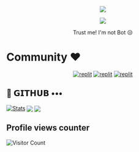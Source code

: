 
<p align="center">
  <a href="https://github.com/Chandansinghbot/readme-typing-svg">
    <img src="https://readme-typing-svg.demolab.com/?lines=God Luffy&font=Fira%20SemiBold&center=true&width=480&height=45&color=fff68f&vCenter=true&pause=1000&size=40" /></a>
</p>

<p align="center">
  <a href="https://github.com/Chandansinghbot/readme-typing-svg">
    <img src="https://readme-typing-svg.demolab.com/?lines=Full-stack%20web%20app%20and%20BOT%20developer;Experienced%20UI%2FUX%20Designer;2%2B%20years%20of%20coding%20experience;Always%20learning%20new%20things;A.I%20DEVELOPER%20&font=Fira%20Code&center=true&width=500&height=45&color=f75c7e&vCenter=true&pause=1000&size=22" /></a>
</p>

<p align="center">
 Trust me! I'm not Bot 😒
</p>

# Community ❤️
</p>
<p align="center">
<a href="https://www.instagram.com/chandansingh_ati/?igshid=YmMyMTA2M2Y="><img alt="replit" src="https://img.shields.io/badge/-Instagram-orange?style=for-the-badge&logo=instagram&logoColor=white"/></a> <a href="https://telegram.me/Akd_Official_Chandan"><img alt="replit" src="https://img.shields.io/badge/-Telegram-blue?style=for-the-badge&logo=telegram&logoColor=white"/></a>
<a href="https://youtube.com/@LazyDeveloperr?igshid=YmMyMTA2M2Y="><img alt="replit" src="https://img.shields.io/badge/-youtube-red?style=for-the-badge&logo=youtube&logoColor=white"/></a>
</p>

## 💜 𝗚𝗜𝗧𝗛𝗨𝗕 •••
[![Stats](https://github-readme-stats.vercel.app/api?username=Chandansinghbot&hide=prs&count_public=true&show_icons=true&theme=algolia)](https://github.com/Chandansinghbbot/github-readme-stats)
<img src="https://github-readme-streak-stats.herokuapp.com?user=Chandansinghbot&theme=tokyonight" align="center">
<img src="https://github-readme-stats.vercel.app/api/top-langs/?username=Chandansinghbot&layout=compact&theme=tokyonight" align="center">


## Profile views counter
![Visitor Count](https://profile-counter.glitch.me/{Chandansinghbot}/count.svg)

